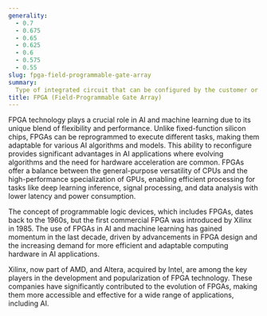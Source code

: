 ```yaml
---
generality:
  - 0.7
  - 0.675
  - 0.65
  - 0.625
  - 0.6
  - 0.575
  - 0.55
slug: fpga-field-programmable-gate-array
summary:
  Type of integrated circuit that can be configured by the customer or designer after manufacturing.
title: FPGA (Field-Programmable Gate Array)
---
```


FPGA technology plays a crucial role in AI and machine learning due to its unique blend of flexibility and performance. Unlike fixed-function silicon chips, FPGAs can be reprogrammed to execute different tasks, making them adaptable for various AI algorithms and models. This ability to reconfigure provides significant advantages in AI applications where evolving algorithms and the need for hardware acceleration are common. FPGAs offer a balance between the general-purpose versatility of CPUs and the high-performance specialization of GPUs, enabling efficient processing for tasks like deep learning inference, signal processing, and data analysis with lower latency and power consumption.

The concept of programmable logic devices, which includes FPGAs, dates back to the 1960s, but the first commercial FPGA was introduced by Xilinx in 1985. The use of FPGAs in AI and machine learning has gained momentum in the last decade, driven by advancements in FPGA design and the increasing demand for more efficient and adaptable computing hardware in AI applications.

Xilinx, now part of AMD, and Altera, acquired by Intel, are among the key players in the development and popularization of FPGA technology. These companies have significantly contributed to the evolution of FPGAs, making them more accessible and effective for a wide range of applications, including AI.
